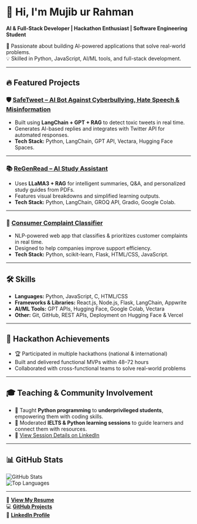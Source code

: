 # 👋 Hi, I'm Mujib ur Rahman  
**AI & Full-Stack Developer | Hackathon Enthusiast | Software Engineering Student**  

🚀 Passionate about building AI-powered applications that solve real-world problems.  
💡 Skilled in Python, JavaScript, AI/ML tools, and full-stack development.  

---

## 🔥 Featured Projects  

### 🛡 [SafeTweet – AI Bot Against Cyberbullying, Hate Speech & Misinformation](https://github.com/MujiburRahman1/SafeTweet-AI-Bot-Against-Cyberbullying-Hate-Speech)
- Built using **LangChain + GPT + RAG** to detect toxic tweets in real time.
- Generates AI-based replies and integrates with Twitter API for automated responses.
- **Tech Stack:** Python, LangChain, GPT API, Vectara, Hugging Face Spaces.  

---

### 📚 [ReGenRead – AI Study Assistant](https://github.com/MujiburRahman1/ReGenRead)
- Uses **LLaMA3 + RAG** for intelligent summaries, Q&A, and personalized study guides from PDFs.
- Features visual breakdowns and simplified learning outputs.
- **Tech Stack:** Python, LangChain, GROQ API, Gradio, Google Colab.  

---

### 📝 [Consumer Complaint Classifier](https://github.com/MujiburRahman1/Consumer-Complaint-Classifier)
- NLP-powered web app that classifies & prioritizes customer complaints in real time.
- Designed to help companies improve support efficiency.
- **Tech Stack:** Python, scikit-learn, Flask, HTML/CSS, JavaScript.  

---

## 🛠 Skills
- **Languages:** Python, JavaScript, C, HTML/CSS  
- **Frameworks & Libraries:** React.js, Node.js, Flask, LangChain, Appwrite  
- **AI/ML Tools:** GPT APIs, Hugging Face, Google Colab, Vectara  
- **Other:** Git, GitHub, REST APIs, Deployment on Hugging Face & Vercel  

---

## 📜 Hackathon Achievements
- 🏆 Participated in multiple hackathons (national & international)
- Built and delivered functional MVPs within 48–72 hours
- Collaborated with cross-functional teams to solve real-world problems  

---

## 🎓 Teaching & Community Involvement
- 🐍 Taught **Python programming** to **underprivileged students**, empowering them with coding skills.  
- 🎤 Moderated **IELTS & Python learning sessions** to guide learners and connect them with resources.  
- 🔗 [View Session Details on LinkedIn](https://www.linkedin.com/posts/mujib-ur-rahman_pythonbasics-conditionalstatements-loops-activity-7357930784084635648-z8wz?utm_source=share&utm_medium=member_desktop&rcm=ACoAADMUdX4BBNDY4WglX_lsApXj-m02ZlfT3Lc)  

---

## 📊 GitHub Stats
![GitHub Stats](https://github-readme-stats.vercel.app/api?username=MujiburRahman1&show_icons=true&theme=tokyonight)  
![Top Languages](https://github-readme-stats.vercel.app/api/top-langs/?username=MujiburRahman1&layout=compact&theme=tokyonight)  

---

📄 **[View My Resume](YOUR_RESUME_LINK)**  
💻 **[GitHub Projects](https://github.com/MujiburRahman1)**  
🔗 **[LinkedIn Profile](YOUR_LINKEDIN_LINK)**  
